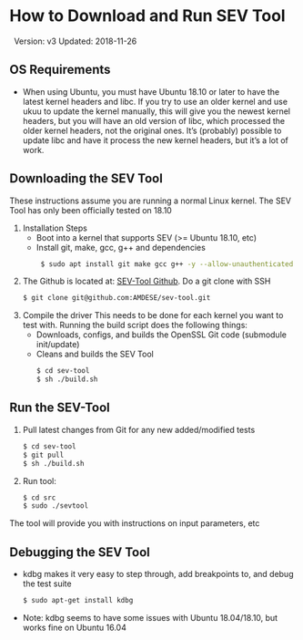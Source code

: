 # How to Download and Run SEV Tool
&nbsp;
Version: v3
Updated: 2018-11-26
&nbsp;
&nbsp;
&nbsp;

## OS Requirements

  - When using Ubuntu, you must have Ubuntu 18.10 or later to have the latest kernel headers and libc. If you try to use an older kernel and use ukuu to update the kernel manually, this will give you the newest kernel headers, but you will have an old version of libc, which processed the older kernel headers, not the original ones. It’s (probably) possible to update libc and have it process the new kernel headers, but it’s a lot of work.

## Downloading the SEV Tool
These instructions assume you are running a normal Linux kernel. The SEV Tool has only been officially tested on 18.10
1. Installation Steps
   - Boot into a kernel that supports SEV (>= Ubuntu 18.10, etc)
   - Install git, make, gcc, g++ and dependencies
     ```sh
      $ sudo apt install git make gcc g++ -y --allow-unauthenticated
     ```
2. The Github is located at: [SEV-Tool Github](https://github.com/AMDESE/sev-tool). Do a git clone with SSH
     ```sh
     $ git clone git@github.com:AMDESE/sev-tool.git
     ```
3. Compile the driver
This needs to be done for each kernel you want to test with. Running the build script does the following things:
   - Downloads, configs, and builds the OpenSSL Git code (submodule init/update)
   - Cleans and builds the SEV Tool
     ```sh
     $ cd sev-tool
     $ sh ./build.sh
     ```
## Run the SEV-Tool
1. Pull latest changes from Git for any new added/modified tests
     ```sh
     $ cd sev-tool
     $ git pull
     $ sh ./build.sh
     ```
2.	Run tool:
     ```sh
     $ cd src
     $ sudo ./sevtool
     ```
The tool will provide you with instructions on input parameters, etc

## Debugging the SEV Tool
   - kdbg makes it very easy to step through, add breakpoints to, and debug the test suite
     ```sh
     $ sudo apt-get install kdbg
     ```
- Note: kdbg seems to have some issues with Ubuntu 18.04/18.10, but works fine on Ubuntu 16.04
